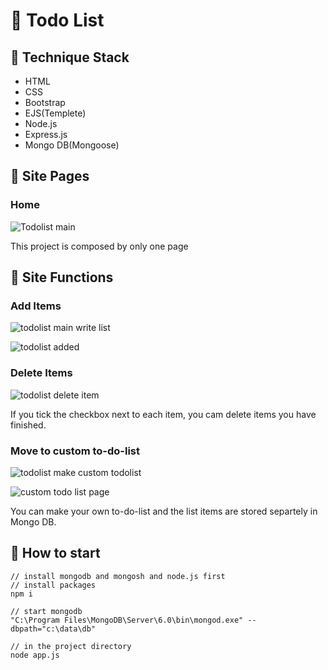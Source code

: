 # :pushpin: Todo List

## :pushpin: Technique Stack

- HTML
- CSS
- Bootstrap
- EJS(Templete)
- Node.js
- Express.js
- Mongo DB(Mongoose)

## :pushpin: Site Pages

### Home

![Todolist main](https://user-images.githubusercontent.com/72008909/207597347-e46b5914-50f4-4579-a9d4-9e88b9023cfa.png)

This project is composed by only one page


## :pushpin: Site Functions

### Add Items
![todolist main write list](https://user-images.githubusercontent.com/72008909/207598122-48aa9ff0-e94b-48b5-ad5f-fd05e8e0e5d9.png)

![todolist added](https://user-images.githubusercontent.com/72008909/207598153-ca8ca076-3dec-43dd-9f42-594780515564.png)


### Delete Items

![todolist delete item](https://user-images.githubusercontent.com/72008909/207598213-f1aa21db-965f-436c-ae5b-bbcb2f7b0f9c.png)

If you tick the checkbox next to each item, you cam delete items you have finished.

### Move to custom to-do-list

![todolist make custom todolist](https://user-images.githubusercontent.com/72008909/207597991-f7780efa-f1c5-4b64-b5f0-dd8c10079ba2.png)

![custom todo list page](https://user-images.githubusercontent.com/72008909/207598027-c7647731-975d-498c-83e4-b0aaf92a2e94.png)


You can make your own to-do-list and the list items are stored separtely in Mongo DB.


## :pushpin: How to start

```
// install mongodb and mongosh and node.js first
// install packages
npm i 

// start mongodb
"C:\Program Files\MongoDB\Server\6.0\bin\mongod.exe" --dbpath="c:\data\db"

// in the project directory
node app.js
```




